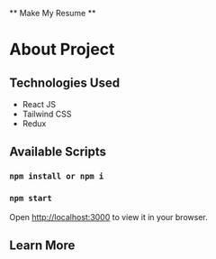 ** Make My Resume **

# About Project

## Technologies Used
- React JS
- Tailwind CSS
- Redux


## Available Scripts

### `npm install or npm i`

### `npm start`
Open [http://localhost:3000](http://localhost:3000) to view it in your browser.


## Learn More

